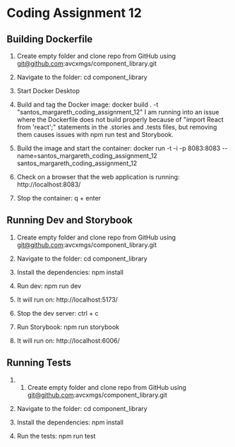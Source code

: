 # Coding Assignment 12

## Building Dockerfile

1. Create empty folder and clone repo from GitHub using
git@github.com:avcxmgs/component_library.git

2. Navigate to the folder:
cd component_library

3. Start Docker Desktop

4. Build and tag the Docker image:
docker build . -t "santos_margareth_coding_assignment_12"
I am running into an issue where the Dockerfile does not build properly because of "import React from 'react';" statements
in the .stories and .tests files, but removing them causes issues with npm run test and Storybook.

5. Build the image and start the container:
docker run -t -i -p 8083:8083 --name=santos_margareth_coding_assignment_12 santos_margareth_coding_assignment_12

6. Check on a browser that the web application is running:
http://localhost:8083/

7. Stop the container:
q + enter

## Running Dev and Storybook

1. Create empty folder and clone repo from GitHub using
git@github.com:avcxmgs/component_library.git

2. Navigate to the folder:
cd component_library

3. Install the dependencies:
npm install

4. Run dev:
npm run dev

5. It will run on:
http://localhost:5173/

6. Stop the dev server:
ctrl + c

7. Run Storybook:
npm run storybook

8. It will run on:
http://localhost:6006/

## Running Tests

1. 1. Create empty folder and clone repo from GitHub using
git@github.com:avcxmgs/component_library.git

2. Navigate to the folder:
cd component_library

3. Install the dependencies:
npm install

4. Run the tests:
npm run test